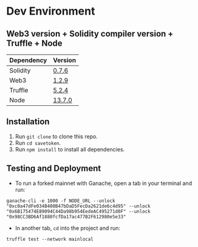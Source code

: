 # Dev Environment

## Web3 version + Solidity compiler version + Truffle  + Node

| Dependency | Version |
| :--- | :--- |
| Solidity | [0.7.6](https://docs.soliditylang.org/en/v0.7.6/) |
| Web3 | [1.2.9](https://web3js.readthedocs.io/en/v1.2.9/web3-eth.html) |
| Truffle | [5.2.4](https://www.trufflesuite.com/truffle) |
| Node | [13.7.0](https://nodejs.org/uk/blog/release/v13.7.0/) |

## Installation

1. Run `git clone` to clone this repo.
2. Run `cd savetoken`.
3. Run `npm install` to install all dependencies.

## Testing and Deployment

* To run a forked mainnet with Ganache, open a tab in your terminal and run:

`ganache-cli -e 1000 -f NODE_URL --unlock "0xc0a47dFe034B400B47bDaD5FecDa2621de6c4d95" --unlock "0x6B175474E89094C44Da98b954EedeAC495271d0F" --unlock "0x98CC3BD6Af1880fcfDa17ac477B2F612980e5e33"`

* In another tab, `cd` into the project and run:

`truffle test --network mainlocal`

